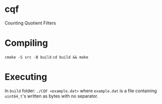 # cqf
Counting Quotient Filters

# Compiling
`cmake -S src -B build`
`cd build && make`

# Executing
In `build` folder:
`./CQF <example.dat>` where `example.dat` is a file containing `uint64_t`'s written as bytes with no separator.